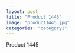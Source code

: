 ```yaml
---
layout: post
title: "Product 1445"
image: "product1445.jpg"
categories: "category1"
---
```

Product 1445
